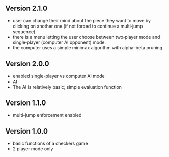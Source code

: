 ## Version 2.1.0
  - user can change their mind about the piece they want to move by clicking on another one (if not forced to continue a multi‐jump sequence).
  - there is a menu letting the user choose between two‐player mode and single‐player (computer AI opponent) mode.
  - the computer uses a simple minimax algorithm with alpha–beta pruning. 

## Version 2.0.0
 - enabled  single-player vs computer AI mode
 - AI 
 - The AI is relatively basic; simple evaluation function
 
 ## Version 1.1.0
 - multi-jump enforcement enabled
 
## Version 1.0.0
 - basic functions of a checkers game
 - 2 player mode only
 